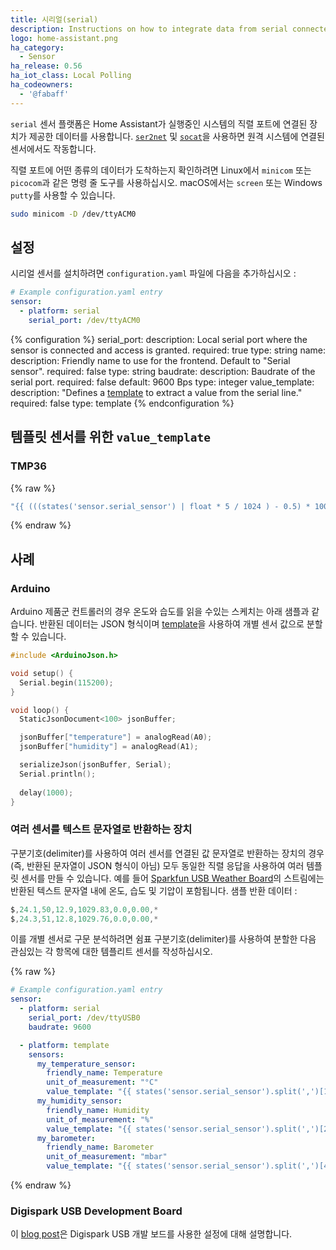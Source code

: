 ```yaml
---
title: 시리얼(serial)
description: Instructions on how to integrate data from serial connected sensors into Home Assistant.
logo: home-assistant.png
ha_category:
  - Sensor
ha_release: 0.56
ha_iot_class: Local Polling
ha_codeowners:
  - '@fabaff'
---
```


`serial` 센서 플랫폼은 Home Assistant가 실행중인 시스템의 직렬 포트에 연결된 장치가 제공한 데이터를 사용합니다. 
[`ser2net`](http://ser2net.sourceforge.net/) 및 [`socat`](http://www.dest-unreach.org/socat/)을 사용하면 원격 시스템에 연결된 센서에서도 작동합니다.

직렬 포트에 어떤 종류의 데이터가 도착하는지 확인하려면 Linux에서 `minicom` 또는 `picocom`과 같은 명령 줄 도구를 사용하십시오. macOS에서는 `screen` 또는 Windows `putty`를 사용할 수 있습니다.

```bash
sudo minicom -D /dev/ttyACM0
```

## 설정

시리얼 센서를 설치하려면 `configuration.yaml` 파일에 다음을 추가하십시오 :

```yaml
# Example configuration.yaml entry
sensor:
  - platform: serial
    serial_port: /dev/ttyACM0
```

{% configuration %}
serial_port:
  description: Local serial port where the sensor is connected and access is granted.
  required: true
  type: string
name:
  description: Friendly name to use for the frontend. Default to "Serial sensor".
  required: false
  type: string
baudrate:
  description: Baudrate of the serial port.
  required: false
  default: 9600 Bps
  type: integer
value_template:
  description: "Defines a [template](/docs/configuration/templating/#processing-incoming-data) to extract a value from the serial line."
  required: false
  type: template
{% endconfiguration %}

## 템플릿 센서를 위한 `value_template`

### TMP36

{% raw %}
```yaml
"{{ (((states('sensor.serial_sensor') | float * 5 / 1024 ) - 0.5) * 100) | round(1) }}"
```
{% endraw %}

## 사례

### Arduino

Arduino 제품군 컨트롤러의 경우 온도와 습도를 읽을 수있는 스케치는 아래 샘플과 같습니다. 반환된 데이터는 JSON 형식이며 [template](/docs/configuration/templating/#processing-incoming-data)을 사용하여 개별 센서 값으로 분할할 수 있습니다.

```c
#include <ArduinoJson.h>

void setup() {
  Serial.begin(115200);
}

void loop() {
  StaticJsonDocument<100> jsonBuffer;

  jsonBuffer["temperature"] = analogRead(A0);
  jsonBuffer["humidity"] = analogRead(A1);

  serializeJson(jsonBuffer, Serial);
  Serial.println();
  
  delay(1000);
}
```

### 여러 센서를 텍스트 문자열로 반환하는 장치


구분기호(delimiter)를 사용하여 여러 센서를 연결된 값 문자열로 반환하는 장치의 경우 (즉, 반환된 문자열이 JSON 형식이 아님) 모두 동일한 직렬 응답을 사용하여 여러 템플릿 센서를 만들 수 있습니다. 예를 들어 [Sparkfun USB Weather Board](https://www.sparkfun.com/products/retired/9800)의 스트림에는 반환된 텍스트 문자열 내에 온도, 습도 및 기압이 포함됩니다. 샘플 반환 데이터 :


```c
$,24.1,50,12.9,1029.83,0.0,0.00,*
$,24.3,51,12.8,1029.76,0.0,0.00,*
```

이를 개별 센서로 구문 분석하려면 쉼표 구분기호(delimiter)를 사용하여 분할한 다음 관심있는 각 항목에 대한 템플리트 센서를 작성하십시오.

{% raw %}
```yaml
# Example configuration.yaml entry
sensor:
  - platform: serial
    serial_port: /dev/ttyUSB0
    baudrate: 9600

  - platform: template
    sensors:
      my_temperature_sensor:
        friendly_name: Temperature
        unit_of_measurement: "°C"
        value_template: "{{ states('sensor.serial_sensor').split(',')[1] | float }}"
      my_humidity_sensor:
        friendly_name: Humidity
        unit_of_measurement: "%"
        value_template: "{{ states('sensor.serial_sensor').split(',')[2] | float }}"
      my_barometer:
        friendly_name: Barometer
        unit_of_measurement: "mbar"
        value_template: "{{ states('sensor.serial_sensor').split(',')[4] | float }}"
```
{% endraw %}

### Digispark USB Development Board

이 [blog post](/blog/2017/10/23/simple-analog-sensor/)은 Digispark USB 개발 보드를 사용한 설정에 대해 설명합니다.